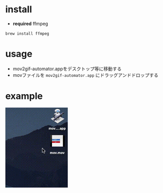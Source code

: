 # install

- **required** ffmpeg

```
brew install ffmpeg
```

# usage

- mov2gif-automator.appをデスクトップ等に移動する
- movファイルを `mov2gif-automator.app` にドラッグアンドドロップする

# example

![usage.gif](./assets/usage.gif)
